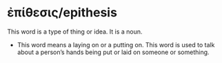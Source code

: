 # ἐπίθεσις/epithesis
This word is a type of thing or idea. It is a noun.

* This word means a laying on or a putting on. This word is used to talk about a person’s hands being put or laid on someone or something. 
